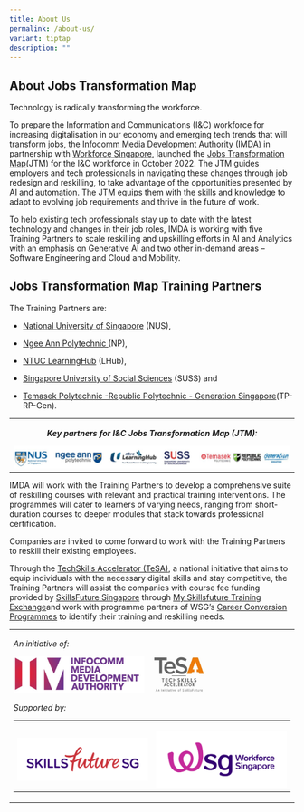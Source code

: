 ```yaml
---
title: About Us
permalink: /about-us/
variant: tiptap
description: ""
---
```

<h2>About Jobs Transformation Map</h2>
<p>Technology is radically transforming the workforce.</p>
<p>To prepare the Information and Communications (I&amp;C) workforce for
increasing digitalisation in our economy and emerging tech trends that
will transform jobs, the <a href="https://www.imda.gov.sg/business" rel="noopener noreferrer nofollow" target="_blank">Infocomm Media Development Authority</a> (IMDA)
in partnership with <a href="https://www.wsg.gov.sg/" rel="noopener noreferrer nofollow" target="_blank">Workforce Singapore</a>, launched the
<a href="https://www.imda.gov.sg/how-we-can-help/techskills-accelerator-tesa/jobs-transformation-map" rel="noopener noreferrer nofollow" target="_blank">Jobs Transformation Map</a>(JTM) for the I&amp;C workforce in October
2022. The JTM guides employers and tech professionals in navigating these
changes through job redesign and reskilling, to take advantage of the opportunities
presented by AI and automation. The JTM equips them with the skills and
knowledge to adapt to evolving job requirements and thrive in the future
of work.</p>
<p>To help existing tech professionals stay up to date with the latest technology
and changes in their job roles, IMDA is working with five Training Partners
to scale reskilling and upskilling efforts in AI and Analytics with an
emphasis on Generative AI and two other in-demand areas – Software Engineering
and Cloud and Mobility.</p>
<h2>Jobs Transformation Map Training Partners</h2>
<p>The Training Partners are:</p>
<ul data-tight="true" class="tight">
<li>
<p><a href="https://scale.nus.edu.sg/programmes/lifelonglearning/ict-academyNUS" rel="noopener noreferrer nofollow" target="_blank">National University of Singapore</a> (NUS),</p>
</li>
<li>
<p><a href="https://www.cet.np.edu.sg/tech-skills-advancement-office-np-2/" rel="noopener noreferrer nofollow" target="_blank">Ngee Ann Polytechnic </a>(NP),</p>
</li>
<li>
<p><a href="https://www.ntuclearninghub.com/" rel="noopener noreferrer nofollow" target="_blank">NTUC LearningHub</a> (LHub),</p>
</li>
<li>
<p><a href="https://www.suss.edu.sg/courses" rel="noopener noreferrer nofollow" target="_blank">Singapore University of Social Sciences</a> (SUSS)
and</p>
</li>
<li>
<p><a href="https://www.tp.edu.sg/ai-empowerment-hub" rel="noopener noreferrer nofollow" target="_blank">Temasek Polytechnic -Republic Polytechnic - Generation Singapore</a>(TP-RP-Gen).</p>
</li>
</ul>
<table style="minWidth: 25px">
<colgroup>
<col>
</colgroup>
<tbody>
<tr>
<th rowspan="1" colspan="1">
<p><strong><em>Key partners for I&amp;C Jobs Transformation Map (JTM):</em></strong>
</p>
<div class="isomer-image-wrapper">
<img style="width: 100%" height="auto" width="100%" alt="" src="/images/key_TPs_logos.jpg">
</div>
</th>
</tr>
</tbody>
</table>
<p>IMDA will work with the Training Partners to develop a comprehensive suite
of reskilling courses with relevant and practical training interventions.
The programmes will cater to learners of varying needs, ranging from short-duration
courses to deeper modules that stack towards professional certification.&nbsp;</p>
<p>Companies are invited to come forward to work with the Training Partners
to reskill their existing employees.</p>
<p>Through the <a href="https://www.imda.gov.sg/how-we-can-help/techskills-accelerator-tesa" rel="noopener noreferrer nofollow" target="_blank">TechSkills Accelerator (TeSA)</a>,
a national initiative that aims to equip individuals with the necessary
digital skills and stay competitive, the Training Partners will assist
the companies with course fee funding provided by <a href="https://www.skillsfuture.gov.sg/" rel="noopener noreferrer nofollow" target="_blank">SkillsFuture Singapore</a> through
<a href="https://www.myskillsfuture.gov.sg/content/portal/en/training-exchange/course-landing.html" rel="noopener noreferrer nofollow" target="_blank">My Skillsfuture Training Exchange</a>and work with programme partners
of WSG’s <a href="https://www.wsg.gov.sg/home/employers-industry-partners" rel="noopener noreferrer nofollow" target="_blank">Career Conversion Programmes</a> to
identify their training and reskilling needs.</p>
<table style="minWidth: 25px">
<colgroup>
<col>
</colgroup>
<tbody>
<tr>
<td rowspan="1" colspan="1">
<p><em>An initiative of:</em>
</p>
<p></p>
<p></p>
<div class="isomer-image-wrapper">
<img style="width: 70%;" height="auto" width="100%" alt="" src="/images/IMDA_TeSA_logo.jpg">
</div>
<p><em>Supported by:</em>
</p>
<table style="minWidth: 50px">
<colgroup>
<col>
<col>
</colgroup>
<tbody>
<tr>
<th rowspan="1" colspan="1">
<p></p>
<div class="isomer-image-wrapper">
<img style="width: 100%" height="auto" width="100%" alt="" src="/images/SkillsfutureSG.jpg">
</div>
</th>
<th rowspan="1" colspan="1">
<p></p>
<div class="isomer-image-wrapper">
<img style="width: 100%" height="auto" width="100%" alt="" src="/images/WSG_Horizontal_Identity_RGB.png">
</div>
</th>
</tr>
</tbody>
</table>
</td>
</tr>
</tbody>
</table>
<p></p>